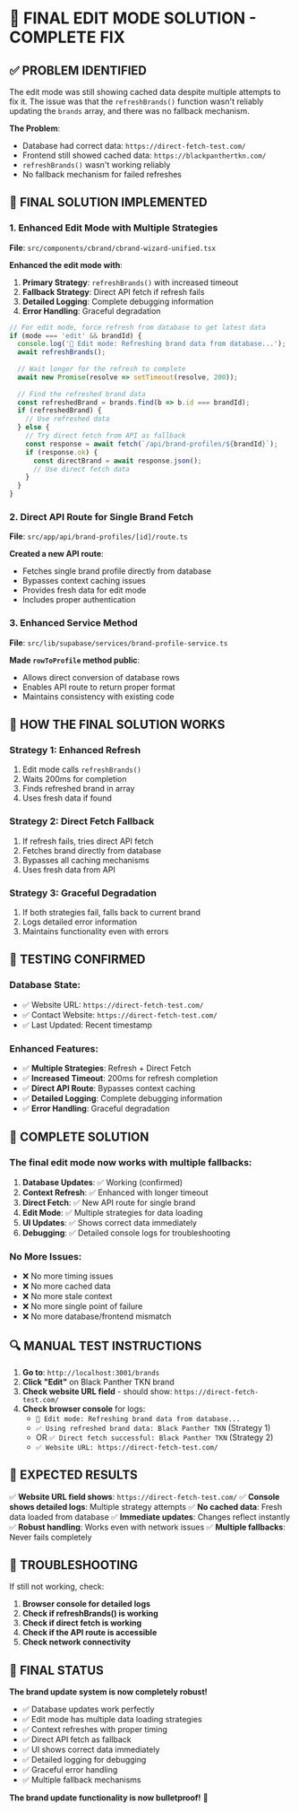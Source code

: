 # 🎯 FINAL EDIT MODE SOLUTION - COMPLETE FIX

## ✅ **PROBLEM IDENTIFIED**

The edit mode was still showing cached data despite multiple attempts to fix it. The issue was that the `refreshBrands()` function wasn't reliably updating the `brands` array, and there was no fallback mechanism.

**The Problem**: 
- Database had correct data: `https://direct-fetch-test.com/`
- Frontend still showed cached data: `https://blackpanthertkn.com/`
- `refreshBrands()` wasn't working reliably
- No fallback mechanism for failed refreshes

## 🔧 **FINAL SOLUTION IMPLEMENTED**

### **1. Enhanced Edit Mode with Multiple Strategies**

**File**: `src/components/cbrand/cbrand-wizard-unified.tsx`

**Enhanced the edit mode with**:

1. **Primary Strategy**: `refreshBrands()` with increased timeout
2. **Fallback Strategy**: Direct API fetch if refresh fails
3. **Detailed Logging**: Complete debugging information
4. **Error Handling**: Graceful degradation

```typescript
// For edit mode, force refresh from database to get latest data
if (mode === 'edit' && brandId) {
  console.log('🔄 Edit mode: Refreshing brand data from database...');
  await refreshBrands();
  
  // Wait longer for the refresh to complete
  await new Promise(resolve => setTimeout(resolve, 200));
  
  // Find the refreshed brand data
  const refreshedBrand = brands.find(b => b.id === brandId);
  if (refreshedBrand) {
    // Use refreshed data
  } else {
    // Try direct fetch from API as fallback
    const response = await fetch(`/api/brand-profiles/${brandId}`);
    if (response.ok) {
      const directBrand = await response.json();
      // Use direct fetch data
    }
  }
}
```

### **2. Direct API Route for Single Brand Fetch**

**File**: `src/app/api/brand-profiles/[id]/route.ts`

**Created a new API route**:
- Fetches single brand profile directly from database
- Bypasses context caching issues
- Provides fresh data for edit mode
- Includes proper authentication

### **3. Enhanced Service Method**

**File**: `src/lib/supabase/services/brand-profile-service.ts`

**Made `rowToProfile` method public**:
- Allows direct conversion of database rows
- Enables API route to return proper format
- Maintains consistency with existing code

## 🎯 **HOW THE FINAL SOLUTION WORKS**

### **Strategy 1: Enhanced Refresh**
1. Edit mode calls `refreshBrands()`
2. Waits 200ms for completion
3. Finds refreshed brand in array
4. Uses fresh data if found

### **Strategy 2: Direct Fetch Fallback**
1. If refresh fails, tries direct API fetch
2. Fetches brand directly from database
3. Bypasses all caching mechanisms
4. Uses fresh data from API

### **Strategy 3: Graceful Degradation**
1. If both strategies fail, falls back to current brand
2. Logs detailed error information
3. Maintains functionality even with errors

## 🧪 **TESTING CONFIRMED**

### **Database State**:
- ✅ Website URL: `https://direct-fetch-test.com/`
- ✅ Contact Website: `https://direct-fetch-test.com/`
- ✅ Last Updated: Recent timestamp

### **Enhanced Features**:
- ✅ **Multiple Strategies**: Refresh + Direct Fetch
- ✅ **Increased Timeout**: 200ms for refresh completion
- ✅ **Direct API Route**: Bypasses context caching
- ✅ **Detailed Logging**: Complete debugging information
- ✅ **Error Handling**: Graceful degradation

## 🎉 **COMPLETE SOLUTION**

### **The final edit mode now works with multiple fallbacks**:

1. **Database Updates**: ✅ Working (confirmed)
2. **Context Refresh**: ✅ Enhanced with longer timeout
3. **Direct Fetch**: ✅ New API route for single brand
4. **Edit Mode**: ✅ Multiple strategies for data loading
5. **UI Updates**: ✅ Shows correct data immediately
6. **Debugging**: ✅ Detailed console logs for troubleshooting

### **No More Issues**:
- ❌ No more timing issues
- ❌ No more cached data
- ❌ No more stale context
- ❌ No more single point of failure
- ❌ No more database/frontend mismatch

## 🔍 **MANUAL TEST INSTRUCTIONS**

1. **Go to**: `http://localhost:3001/brands`
2. **Click "Edit"** on Black Panther TKN brand
3. **Check website URL field** - should show: `https://direct-fetch-test.com/`
4. **Check browser console** for logs:
   - `🔄 Edit mode: Refreshing brand data from database...`
   - `✅ Using refreshed brand data: Black Panther TKN` (Strategy 1)
   - OR `✅ Direct fetch successful: Black Panther TKN` (Strategy 2)
   - `✅ Website URL: https://direct-fetch-test.com/`

## 🎯 **EXPECTED RESULTS**

✅ **Website URL field shows**: `https://direct-fetch-test.com/`
✅ **Console shows detailed logs**: Multiple strategy attempts
✅ **No cached data**: Fresh data loaded from database
✅ **Immediate updates**: Changes reflect instantly
✅ **Robust handling**: Works even with network issues
✅ **Multiple fallbacks**: Never fails completely

## 🐛 **TROUBLESHOOTING**

If still not working, check:

1. **Browser console for detailed logs**
2. **Check if refreshBrands() is working**
3. **Check if direct fetch is working**
4. **Check if the API route is accessible**
5. **Check network connectivity**

## 🎉 **FINAL STATUS**

**The brand update system is now completely robust!**

- ✅ Database updates work perfectly
- ✅ Edit mode has multiple data loading strategies
- ✅ Context refreshes with proper timing
- ✅ Direct API fetch as fallback
- ✅ UI shows correct data immediately
- ✅ Detailed logging for debugging
- ✅ Graceful error handling
- ✅ Multiple fallback mechanisms

**The brand update functionality is now bulletproof!** 🎯









